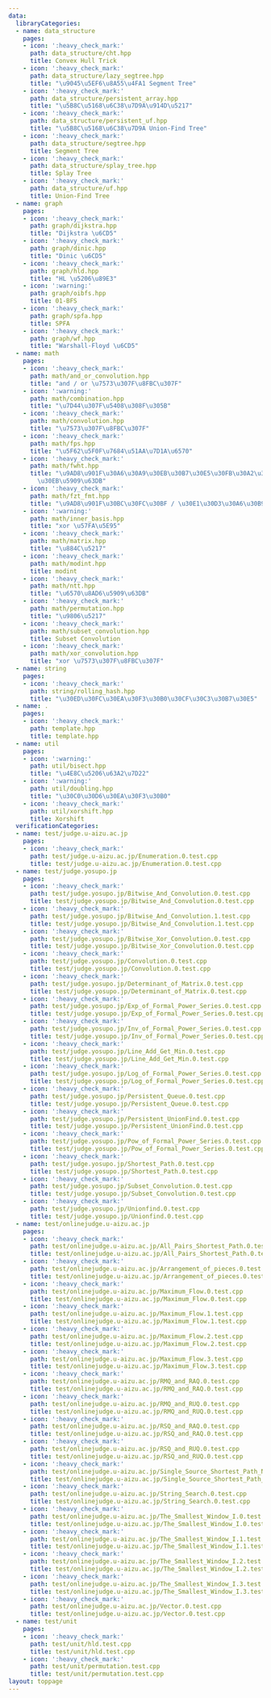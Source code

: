 ```yaml
---
data:
  libraryCategories:
  - name: data_structure
    pages:
    - icon: ':heavy_check_mark:'
      path: data_structure/cht.hpp
      title: Convex Hull Trick
    - icon: ':heavy_check_mark:'
      path: data_structure/lazy_segtree.hpp
      title: "\u9045\u5EF6\u8A55\u4FA1 Segment Tree"
    - icon: ':heavy_check_mark:'
      path: data_structure/persistent_array.hpp
      title: "\u5B8C\u5168\u6C38\u7D9A\u914D\u5217"
    - icon: ':heavy_check_mark:'
      path: data_structure/persistent_uf.hpp
      title: "\u5B8C\u5168\u6C38\u7D9A Union-Find Tree"
    - icon: ':heavy_check_mark:'
      path: data_structure/segtree.hpp
      title: Segment Tree
    - icon: ':heavy_check_mark:'
      path: data_structure/splay_tree.hpp
      title: Splay Tree
    - icon: ':heavy_check_mark:'
      path: data_structure/uf.hpp
      title: Union-Find Tree
  - name: graph
    pages:
    - icon: ':heavy_check_mark:'
      path: graph/dijkstra.hpp
      title: "Dijkstra \u6CD5"
    - icon: ':heavy_check_mark:'
      path: graph/dinic.hpp
      title: "Dinic \u6CD5"
    - icon: ':heavy_check_mark:'
      path: graph/hld.hpp
      title: "HL \u5206\u89E3"
    - icon: ':warning:'
      path: graph/oibfs.hpp
      title: 01-BFS
    - icon: ':heavy_check_mark:'
      path: graph/spfa.hpp
      title: SPFA
    - icon: ':heavy_check_mark:'
      path: graph/wf.hpp
      title: "Warshall-Floyd \u6CD5"
  - name: math
    pages:
    - icon: ':heavy_check_mark:'
      path: math/and_or_convolution.hpp
      title: "and / or \u7573\u307F\u8FBC\u307F"
    - icon: ':warning:'
      path: math/combination.hpp
      title: "\u7D44\u307F\u5408\u308F\u305B"
    - icon: ':heavy_check_mark:'
      path: math/convolution.hpp
      title: "\u7573\u307F\u8FBC\u307F"
    - icon: ':heavy_check_mark:'
      path: math/fps.hpp
      title: "\u5F62\u5F0F\u7684\u51AA\u7D1A\u6570"
    - icon: ':heavy_check_mark:'
      path: math/fwht.hpp
      title: "\u9AD8\u901F\u30A6\u30A9\u30EB\u30B7\u30E5\u30FB\u30A2\u30C0\u30DE\u30FC\
        \u30EB\u5909\u63DB"
    - icon: ':heavy_check_mark:'
      path: math/fzt_fmt.hpp
      title: "\u9AD8\u901F\u30BC\u30FC\u30BF / \u30E1\u30D3\u30A6\u30B9\u5909\u63DB"
    - icon: ':warning:'
      path: math/inner_basis.hpp
      title: "xor \u57FA\u5E95"
    - icon: ':heavy_check_mark:'
      path: math/matrix.hpp
      title: "\u884C\u5217"
    - icon: ':heavy_check_mark:'
      path: math/modint.hpp
      title: modint
    - icon: ':heavy_check_mark:'
      path: math/ntt.hpp
      title: "\u6570\u8AD6\u5909\u63DB"
    - icon: ':heavy_check_mark:'
      path: math/permutation.hpp
      title: "\u9806\u5217"
    - icon: ':heavy_check_mark:'
      path: math/subset_convolution.hpp
      title: Subset Convolution
    - icon: ':heavy_check_mark:'
      path: math/xor_convolution.hpp
      title: "xor \u7573\u307F\u8FBC\u307F"
  - name: string
    pages:
    - icon: ':heavy_check_mark:'
      path: string/rolling_hash.hpp
      title: "\u30ED\u30FC\u30EA\u30F3\u30B0\u30CF\u30C3\u30B7\u30E5"
  - name: .
    pages:
    - icon: ':heavy_check_mark:'
      path: template.hpp
      title: template.hpp
  - name: util
    pages:
    - icon: ':warning:'
      path: util/bisect.hpp
      title: "\u4E8C\u5206\u63A2\u7D22"
    - icon: ':warning:'
      path: util/doubling.hpp
      title: "\u30C0\u30D6\u30EA\u30F3\u30B0"
    - icon: ':heavy_check_mark:'
      path: util/xorshift.hpp
      title: Xorshift
  verificationCategories:
  - name: test/judge.u-aizu.ac.jp
    pages:
    - icon: ':heavy_check_mark:'
      path: test/judge.u-aizu.ac.jp/Enumeration.0.test.cpp
      title: test/judge.u-aizu.ac.jp/Enumeration.0.test.cpp
  - name: test/judge.yosupo.jp
    pages:
    - icon: ':heavy_check_mark:'
      path: test/judge.yosupo.jp/Bitwise_And_Convolution.0.test.cpp
      title: test/judge.yosupo.jp/Bitwise_And_Convolution.0.test.cpp
    - icon: ':heavy_check_mark:'
      path: test/judge.yosupo.jp/Bitwise_And_Convolution.1.test.cpp
      title: test/judge.yosupo.jp/Bitwise_And_Convolution.1.test.cpp
    - icon: ':heavy_check_mark:'
      path: test/judge.yosupo.jp/Bitwise_Xor_Convolution.0.test.cpp
      title: test/judge.yosupo.jp/Bitwise_Xor_Convolution.0.test.cpp
    - icon: ':heavy_check_mark:'
      path: test/judge.yosupo.jp/Convolution.0.test.cpp
      title: test/judge.yosupo.jp/Convolution.0.test.cpp
    - icon: ':heavy_check_mark:'
      path: test/judge.yosupo.jp/Determinant_of_Matrix.0.test.cpp
      title: test/judge.yosupo.jp/Determinant_of_Matrix.0.test.cpp
    - icon: ':heavy_check_mark:'
      path: test/judge.yosupo.jp/Exp_of_Formal_Power_Series.0.test.cpp
      title: test/judge.yosupo.jp/Exp_of_Formal_Power_Series.0.test.cpp
    - icon: ':heavy_check_mark:'
      path: test/judge.yosupo.jp/Inv_of_Formal_Power_Series.0.test.cpp
      title: test/judge.yosupo.jp/Inv_of_Formal_Power_Series.0.test.cpp
    - icon: ':heavy_check_mark:'
      path: test/judge.yosupo.jp/Line_Add_Get_Min.0.test.cpp
      title: test/judge.yosupo.jp/Line_Add_Get_Min.0.test.cpp
    - icon: ':heavy_check_mark:'
      path: test/judge.yosupo.jp/Log_of_Formal_Power_Series.0.test.cpp
      title: test/judge.yosupo.jp/Log_of_Formal_Power_Series.0.test.cpp
    - icon: ':heavy_check_mark:'
      path: test/judge.yosupo.jp/Persistent_Queue.0.test.cpp
      title: test/judge.yosupo.jp/Persistent_Queue.0.test.cpp
    - icon: ':heavy_check_mark:'
      path: test/judge.yosupo.jp/Persistent_UnionFind.0.test.cpp
      title: test/judge.yosupo.jp/Persistent_UnionFind.0.test.cpp
    - icon: ':heavy_check_mark:'
      path: test/judge.yosupo.jp/Pow_of_Formal_Power_Series.0.test.cpp
      title: test/judge.yosupo.jp/Pow_of_Formal_Power_Series.0.test.cpp
    - icon: ':heavy_check_mark:'
      path: test/judge.yosupo.jp/Shortest_Path.0.test.cpp
      title: test/judge.yosupo.jp/Shortest_Path.0.test.cpp
    - icon: ':heavy_check_mark:'
      path: test/judge.yosupo.jp/Subset_Convolution.0.test.cpp
      title: test/judge.yosupo.jp/Subset_Convolution.0.test.cpp
    - icon: ':heavy_check_mark:'
      path: test/judge.yosupo.jp/Unionfind.0.test.cpp
      title: test/judge.yosupo.jp/Unionfind.0.test.cpp
  - name: test/onlinejudge.u-aizu.ac.jp
    pages:
    - icon: ':heavy_check_mark:'
      path: test/onlinejudge.u-aizu.ac.jp/All_Pairs_Shortest_Path.0.test.cpp
      title: test/onlinejudge.u-aizu.ac.jp/All_Pairs_Shortest_Path.0.test.cpp
    - icon: ':heavy_check_mark:'
      path: test/onlinejudge.u-aizu.ac.jp/Arrangement_of_pieces.0.test.cpp
      title: test/onlinejudge.u-aizu.ac.jp/Arrangement_of_pieces.0.test.cpp
    - icon: ':heavy_check_mark:'
      path: test/onlinejudge.u-aizu.ac.jp/Maximum_Flow.0.test.cpp
      title: test/onlinejudge.u-aizu.ac.jp/Maximum_Flow.0.test.cpp
    - icon: ':heavy_check_mark:'
      path: test/onlinejudge.u-aizu.ac.jp/Maximum_Flow.1.test.cpp
      title: test/onlinejudge.u-aizu.ac.jp/Maximum_Flow.1.test.cpp
    - icon: ':heavy_check_mark:'
      path: test/onlinejudge.u-aizu.ac.jp/Maximum_Flow.2.test.cpp
      title: test/onlinejudge.u-aizu.ac.jp/Maximum_Flow.2.test.cpp
    - icon: ':heavy_check_mark:'
      path: test/onlinejudge.u-aizu.ac.jp/Maximum_Flow.3.test.cpp
      title: test/onlinejudge.u-aizu.ac.jp/Maximum_Flow.3.test.cpp
    - icon: ':heavy_check_mark:'
      path: test/onlinejudge.u-aizu.ac.jp/RMQ_and_RAQ.0.test.cpp
      title: test/onlinejudge.u-aizu.ac.jp/RMQ_and_RAQ.0.test.cpp
    - icon: ':heavy_check_mark:'
      path: test/onlinejudge.u-aizu.ac.jp/RMQ_and_RUQ.0.test.cpp
      title: test/onlinejudge.u-aizu.ac.jp/RMQ_and_RUQ.0.test.cpp
    - icon: ':heavy_check_mark:'
      path: test/onlinejudge.u-aizu.ac.jp/RSQ_and_RAQ.0.test.cpp
      title: test/onlinejudge.u-aizu.ac.jp/RSQ_and_RAQ.0.test.cpp
    - icon: ':heavy_check_mark:'
      path: test/onlinejudge.u-aizu.ac.jp/RSQ_and_RUQ.0.test.cpp
      title: test/onlinejudge.u-aizu.ac.jp/RSQ_and_RUQ.0.test.cpp
    - icon: ':heavy_check_mark:'
      path: test/onlinejudge.u-aizu.ac.jp/Single_Source_Shortest_Path_Negative_Edges.0.test.cpp
      title: test/onlinejudge.u-aizu.ac.jp/Single_Source_Shortest_Path_Negative_Edges.0.test.cpp
    - icon: ':heavy_check_mark:'
      path: test/onlinejudge.u-aizu.ac.jp/String_Search.0.test.cpp
      title: test/onlinejudge.u-aizu.ac.jp/String_Search.0.test.cpp
    - icon: ':heavy_check_mark:'
      path: test/onlinejudge.u-aizu.ac.jp/The_Smallest_Window_I.0.test.cpp
      title: test/onlinejudge.u-aizu.ac.jp/The_Smallest_Window_I.0.test.cpp
    - icon: ':heavy_check_mark:'
      path: test/onlinejudge.u-aizu.ac.jp/The_Smallest_Window_I.1.test.cpp
      title: test/onlinejudge.u-aizu.ac.jp/The_Smallest_Window_I.1.test.cpp
    - icon: ':heavy_check_mark:'
      path: test/onlinejudge.u-aizu.ac.jp/The_Smallest_Window_I.2.test.cpp
      title: test/onlinejudge.u-aizu.ac.jp/The_Smallest_Window_I.2.test.cpp
    - icon: ':heavy_check_mark:'
      path: test/onlinejudge.u-aizu.ac.jp/The_Smallest_Window_I.3.test.cpp
      title: test/onlinejudge.u-aizu.ac.jp/The_Smallest_Window_I.3.test.cpp
    - icon: ':heavy_check_mark:'
      path: test/onlinejudge.u-aizu.ac.jp/Vector.0.test.cpp
      title: test/onlinejudge.u-aizu.ac.jp/Vector.0.test.cpp
  - name: test/unit
    pages:
    - icon: ':heavy_check_mark:'
      path: test/unit/hld.test.cpp
      title: test/unit/hld.test.cpp
    - icon: ':heavy_check_mark:'
      path: test/unit/permutation.test.cpp
      title: test/unit/permutation.test.cpp
layout: toppage
---
```

